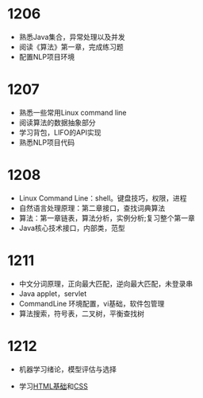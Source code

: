 # 1206
- 熟悉Java集合，异常处理以及并发
- 阅读《算法》第一章，完成练习题
- 配置NLP项目环境

# 1207
- 熟悉一些常用Linux command line
- 阅读算法的数据抽象部分
- 学习背包，LIFO的API实现
- 熟悉NLP项目代码

# 1208
- Linux Command Line：shell。键盘技巧，权限，进程
- 自然语言处理原理：第二章接口，查找词典算法
- 算法：第一章链表，算法分析，实例分析;复习整个第一章
- Java核心技术接口，内部类，范型

# 1211
- 中文分词原理，正向最大匹配，逆向最大匹配，未登录串
- Java applet，servlet
- CommandLine 环境配置，vi基础，软件包管理
- 算法搜索，符号表，二叉树，平衡查找树

# 1212
- 机器学习绪论，模型评估与选择

- 学习[HTML基础](http://www.w3school.com.cn/html/html_jianjie.asp)和[CSS](http://www.w3school.com.cn/css/index.asp)
